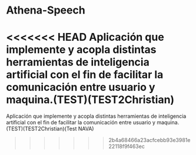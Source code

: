 # Athena-Speech
<<<<<<< HEAD
Aplicación que implemente y acopla distintas herramientas de inteligencia artificial con el fin de facilitar la comunicación entre usuario y maquina.(TEST)(TEST2Christian)
=======
Aplicación que implemente y acopla distintas herramientas de inteligencia artificial con el fin de facilitar la comunicación entre usuario y maquina.(TEST)(TEST2Christian)(Test NAVA)
>>>>>>> 2b4a68466a23acfcebb93e3981e22118f9f463ec
